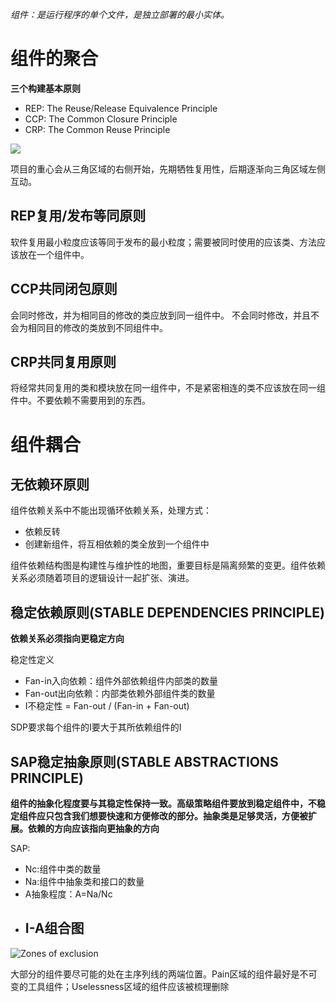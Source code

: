 *组件：是运行程序的单个文件，是独立部署的最小实体。*

# 组件的聚合

**三个构建基本原则**

- REP: The Reuse/Release Equivalence Principle
- CCP: The Common Closure Principle
- CRP: The Common Reuse Principle

![](pics/fg13-1.jpg#pic_right)

项目的重心会从三角区域的右侧开始，先期牺牲复用性，后期逐渐向三角区域左侧互动。

## REP复用/发布等同原则

软件复用最小粒度应该等同于发布的最小粒度；需要被同时使用的应该类、方法应该放在一个组件中。

## CCP共同闭包原则

会同时修改，并为相同目的修改的类应放到同一组件中。
不会同时修改，并且不会为相同目的修改的类放到不同组件中。

## CRP共同复用原则

将经常共同复用的类和模块放在同一组件中，不是紧密相连的类不应该放在同一组件中。不要依赖不需要用到的东西。

# 组件耦合

## 无依赖环原则

组件依赖关系中不能出现循环依赖关系，处理方式：

- 依赖反转
- 创建新组件，将互相依赖的类全放到一个组件中

组件依赖结构图是构建性与维护性的地图，重要目标是隔离频繁的变更。组件依赖关系必须随着项目的逻辑设计一起扩张、演进。

## 稳定依赖原则(STABLE DEPENDENCIES PRINCIPLE)

**依赖关系必须指向更稳定方向**

稳定性定义

- Fan-in入向依赖：组件外部依赖组件内部类的数量
- Fan-out出向依赖：内部类依赖外部组件类的数量
- I不稳定性 = Fan-out / (Fan-in + Fan-out)

SDP要求每个组件的I要大于其所依赖组件的I

## SAP稳定抽象原则(STABLE ABSTRACTIONS PRINCIPLE)

**组件的抽象化程度要与其稳定性保持一致。高级策略组件要放到稳定组件中，不稳定组件应只包含我们想要快速和方便修改的部分。抽象类是足够灵活，方便被扩展。依赖的方向应该指向更抽象的方向**

SAP:

- Nc:组件中类的数量
- Na:组件中抽象类和接口的数量
- A抽象程度：A=Na/Nc
- ## I-A组合图

![Zones of exclusion](./pics/fg14-13.jpg)

大部分的组件要尽可能的处在主序列线的两端位置。Pain区域的组件最好是不可变的工具组件；Uselessness区域的组件应该被梳理删除
